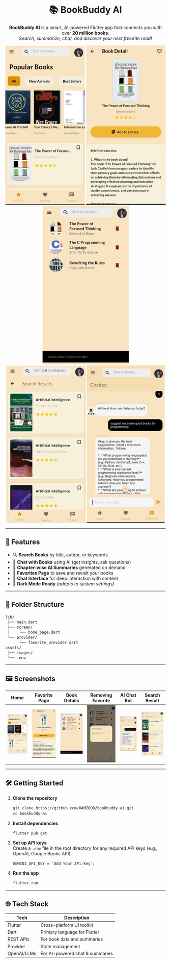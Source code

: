 <h1 align="center">📚 BookBuddy AI</h1>

<p align="center">
  <b>BookBuddy AI</b> is a smart, AI-powered Flutter app that connects you with over <b>20 million books</b>.<br>
  <i>Search, summarize, chat, and discover your next favorite read!</i>
</p>

<p align="center">
  <img src="./screenshot/Screenshot_20250522-111649.jpg" alt="BookBuddy Home" width="250"/>
  <img src="./screenshot/Screenshot_20250522-111707.jpg" alt="BookBuddy Search" width="250"/>
  <img src="./screenshot/Screenshot_20250522-111729.jpg" alt="BookBuddy Details" width="271"/>
  <img src="./screenshot/scrrenshot.jpeg" alt="BookBuddy Details" width="250"/>
  <img src="./screenshot/Screenshot_20250522-111821.jpg" alt="BookBuddy Details" width="245"/>


</p>

---

## 🚀 Features

- 🔍 **Search Books** by title, author, or keywords
- 🤖 **Chat with Books** using AI (get insights, ask questions)
- 📑 **Chapter-wise AI Summaries** generated on demand
- 📌 **Favorites Page** to save and revisit your books
- 💬 **Chat Interface** for deep interaction with content
- 🌙 **Dark Mode Ready** *(adapts to system settings)*

---

## 📁 Folder Structure

```plaintext
lib/
 ├── main.dart
 ├── screen/
 │    └── home_page.dart
 └── provider/
      └── favorite_provider.dart
assets/
 ├── images/
 └── .env
```

---

## 🖼️ Screenshots

| Home | Favorite Page | Book Details | Removing Favorite | AI Chat Bot | Search Result |
|:----:|:--------------:|:------------:|:---------:|:--------------:|:--------------:|
| ![Home](./screenshot/Screenshot_20250522-111649.jpg) | ![Search](./screenshot/Screenshot_20250522-111707.jpg) | ![Details](./screenshot/Screenshot_20250522-111729.jpg) | ![Dark](./screenshot/Screenshot_20250522-111736.jpg) | ![Error](./screenshot/Screenshot_20250522-111821.jpg) | ![ Search Result](./screenshot/scrrenshot.jpeg) |

---

## 🛠️ Getting Started

1. **Clone the repository**
   ```bash
   git clone https://github.com/HAMZOO0/bookbuddy-ai.git
   cd bookbuddy-ai
   ```

2. **Install dependencies**
   ```bash
   flutter pub get
   ```

3. **Set up API keys**  
   Create a `.env` file in the root directory for any required API keys (e.g., OpenAI, Google Books API).
   ``` 
   GEMINI_API_KEY = 'Add Your APi Key';
   ```

4. **Run the app**
   ```bash
   flutter run
   ```

---

## 🌐 Tech Stack

| Tech         | Description                        |
|--------------|------------------------------------|
| Flutter      | Cross-platform UI toolkit          |
| Dart         | Primary language for Flutter       |
| REST APIs    | For book data and summaries        |
| Provider     | State management                   |
| OpenAI/LLMs  | For AI-powered chat & summaries    |

